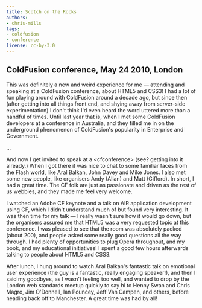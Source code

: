 ```yaml
---
title: Scotch on the Rocks
authors:
- chris-mills
tags:
- coldfusion
- conference
license: cc-by-3.0
---
```


<p><h2>ColdFusion conference, May 24 2010, London</h2>

<p>This was definitely a new and weird experience for me — attending and speaking at a ColdFusion conference, about HTML5 and CSS3! I had a lot of fun playing around with ColdFusion around a decade ago, but since then (after getting into all things front end, and shying away from server-side experimentation) I don&#39;t think I&#39;d even heard the word uttered more than a handful of times. Until last year that is, when I met some ColdFusion developers at a conference in Australia, and they filled me in on the underground phenomenon of ColdFusion&#39;s popularity in Enterprise and Government.</p> ... </p><!--more--><p>And now I get invited to speak at a &lt;cfconference&gt; (see? getting into it already.) When I got there it was nice to chat to some familiar faces from the Flash world, like Aral Balkan, John Davey and Mike Jones. I also met some new people, like organisers Andy (Allan) and Matt (Gifford). In short, I had a great time. The CF folk are just as passionate and driven as the rest of us webbies, and they made me feel very welcome.</p>

<p>I watched an Adobe CF keynote and a talk on AIR application development using CF, which I didn&#39;t understand much of but found very interesting. It was then time for my talk — I really wasn&#39;t sure how it would go down, but the organisers assured me that HTML5 was a very requested topic at this conference. I was pleased to see that the room was absolutely packed (about 200), and people asked some really good questions all the way through. I had plenty of opportunities to plug Opera throughout, and my book, and my educational initiatives! I spent a good few hours afterwards talking to people about HTML5 and CSS3.</p>

<p>After lunch, I hung around to watch Aral Balkan&#39;s fantastic talk on emotional user experience (the guy is a fantastic, really engaging speaker!), and then I said my goodbyes, as I wasn&#39;t feeling too well, and wanted to drop by the London web standards meetup quickly to say hi to Henny Swan and Chris Magro, Jim O&#39;Donnell, Ian Pouncey, Jeff Van Campen, and others, before heading back off to Manchester. A great time was had by all!</p>
